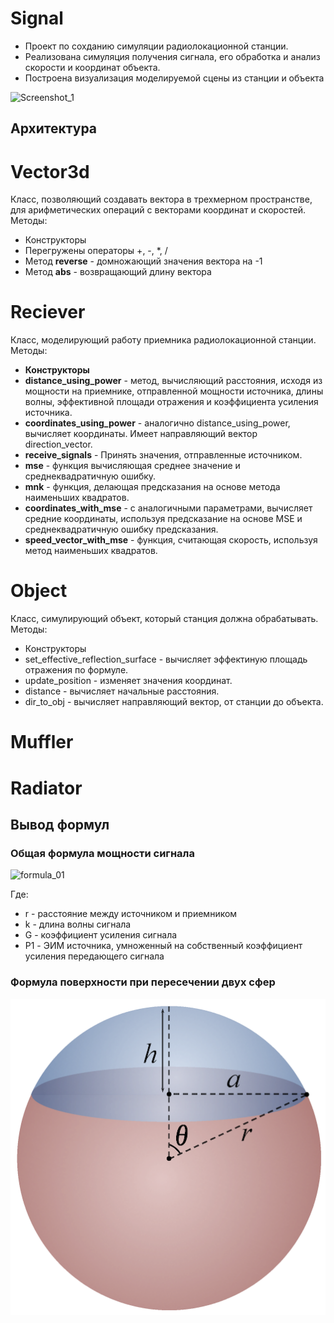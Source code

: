 # Signal
* Проект по сохданию симуляции радиолокационной станции.
* Реализована симуляция получения сигнала, его обработка и анализ скорости и координат объекта.
* Построена визуализация моделируемой сцены из станции и объекта

![Screenshot_1](https://github.com/Mngdd/Signal/assets/74361463/9a24c2cd-9669-4335-8f69-696c66026ba5)

## Архитектура

# Vector3d
Класс, позволяющий создавать вектора в трехмерном пространстве, для арифметических операций с векторами координат и скоростей. 
Методы:
* Конструкторы
* Перегружены операторы +, -, *, /
* Метод **reverse** - домножающий значения вектора на -1
* Метод **abs** - возвращающий длину вектора

# Reciever
Класс, моделирующий работу приемника радиолокационной станции.
Методы:
* **Конструкторы**
* **distance_using_power** - метод, вычисляющий расстояния, исходя из мощности на приемнике, отправленной мощности источника, длины волны, эффективной площади отражения и коэффициента усиления источника.
* **coordinates_using_power** - аналогично distance_using_power, вычисляет координаты. Имеет направляющий вектор direction_vector.
* **receive_signals** - Принять значения, отправленные источником.
* **mse** - функция вычисляющая среднее значение и среднеквадратичную ошибку.
* **mnk** - функция, делающая предсказания на основе метода наименьших квадратов.
* **coordinates_with_mse** - с аналогичными параметрами, вычисляет средние координаты, используя предсказание на основе MSE и среднеквадратичную ошибку предсказания.
* **speed_vector_with_mse** - функция, считающая скорость, используя метод наименьших квадратов.

# Object
Класс, симулирующий объект, который станция должна обрабатывать.
Методы:
* Конструкторы
* set_effective_reflection_surface - вычисляет эффектиную площадь отражения по формуле.
* update_position - изменяет значения координат.
* distance - вычисляет начальные расстояния.
* dir_to_obj - вычисляет направляющий вектор, от станции до объекта.
# Muffler
# Radiator


## Вывод формул

### Общая формула мощности сигнала
![formula_01](https://github.com/Mngdd/Signal/assets/74361463/96ff7a79-c20c-4348-ae8a-bac80024d5b8)

Где:
* r - расстояние между источником и приемником
* k - длина волны сигнала
* G - коэффициент усиления сигнала
* P1 - ЭИМ источника, умноженный на собственный коэффициент усиления передающего сигнала

### Формула поверхности при пересечении двух сфер
![sphere](https://github.com/Mngdd/Signal/blob/main/Spherical_cap_diagram.tiff.png)

